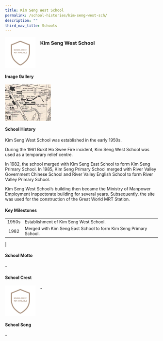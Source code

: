 ```yaml
---
title: Kim Seng West School
permalink: /school-histories/kim-seng-west-sch/
description: ""
third_nav_title: Schools
---
```

<img src="/images/kimsengwestsch1.png" style="width:20%;margin-right:15px;" align = "left">

### **Kim Seng West School**

<br clear="left">

#### **Image Gallery**

<p><a href="https://d1yxymztqoj7qn.amplifyapp.com/images/kimsengwestsch2.jpg">  
<img src="/images/kimsengwestsch2.jpg" style="width:30%;margin-right:15px;" align = "left">
</a></p>

<br clear="left">

#### **School History**
Kim Seng West School was established in the early 1950s.  
  
During the 1961 Bukit Ho Swee Fire incident, Kim Seng West School was used as a temporary relief centre.  
  
In 1982, the school merged with Kim Seng East School to form Kim Seng Primary School. In 1985, Kim Seng Primary School merged with River Valley Government Chinese School and River Valley English School to form River Valley Primary School.  
  
Kim Seng West School’s building then became the Ministry of Manpower Employment Inspectorate building for several years. Subsequently, the site was used for the construction of the Great World MRT Station.

#### **Key Milestones**

|  |  |
|:---:|---|
| 1950s | Establishment of Kim Seng West School. |
| 1982 | Merged with Kim Seng East School to form Kim Seng Primary School. |
|

#### **School Motto**
\-

#### **School Crest**
<img src="/images/kimsengwestsch1.png" style="width:20%;margin-right:15px;" align = "left">

\-

<br clear="left">

#### **School Song**
\-